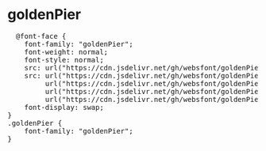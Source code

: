 # goldenPier

<pre>
  @font-face {
    font-family: "goldenPier";
    font-weight: normal;
    font-style: normal;
    src: url("https://cdn.jsdelivr.net/gh/websfont/goldenPier/goldenPier.eot");
    src: url("https://cdn.jsdelivr.net/gh/websfont/goldenPier/goldenPier.eot?#iefix") format("embedded-opentype"),
         url("https://cdn.jsdelivr.net/gh/websfont/goldenPier/goldenPier.woff2") format("woff2"),
         url("https://cdn.jsdelivr.net/gh/websfont/goldenPier/goldenPier.woff") format("woff"),
         url("https://cdn.jsdelivr.net/gh/websfont/goldenPier/goldenPier.ttf") format("truetype");
    font-display: swap;
}
.goldenPier {
    font-family: "goldenPier";
}
</pre>
